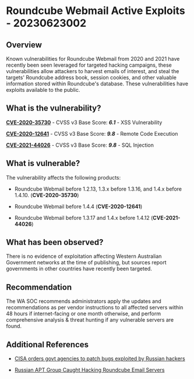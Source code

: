 # Roundcube Webmail Active Exploits - 20230623002

## Overview

Known vulnerabilities for Roundcube Webmail from 2020 and 2021 have recently been seen leveraged for targeted hacking campaigns, these vulnerabilities allow attackers to harvest emails of interest, and steal the targets' Roundcube address book, session cookies, and other valuable information stored within Roundcube's database. These vulnerabilities have exploits available to the public.

## What is the vulnerability?

[**CVE-2020-35730**](https://nvd.nist.gov/vuln/detail/CVE-2020-35730) - CVSS v3 Base Score: ***6.1*** - XSS Vulnerability

[**CVE-2020-12641**](https://nvd.nist.gov/vuln/detail/CVE-2020-12641) - CVSS v3 Base Score: ***9.8*** - Remote Code Execution

[**CVE-2021-44026**](https://nvd.nist.gov/vuln/detail/CVE-2021-44026) - CVSS v3 Base Score: ***9.8*** - SQL Injection

## What is vulnerable?

The vulnerability affects the following products:

- Roundcube Webmail before 1.2.13, 1.3.x before 1.3.16, and 1.4.x before 1.4.10. (**CVE-2020-35730**)

- Roundcube Webmail before 1.4.4 (**CVE-2020-12641**)

- Roundcube Webmail before 1.3.17 and 1.4.x before 1.4.12 (**CVE-2021-44026**)

## What has been observed?

There is no evidence of exploitation affecting Western Australian Government networks at the time of publishing, but sources report governments in other countries have recently been targeted.

## Recommendation

The WA SOC recommends administrators apply the updates and recommendations as per vendor instructions to all affected servers within 48 hours if internet-facing or one month otherwise, and perform comprehensive analysis & threat hunting if any vulnerable servers are found.

## Additional References

- [CISA orders govt agencies to patch bugs exploited by Russian hackers](https://www.bleepingcomputer.com/news/security/cisa-orders-govt-agencies-to-patch-bugs-exploited-by-russian-hackers/)

- [Russian APT Group Caught Hacking Roundcube Email Servers](https://www.securityweek.com/russian-apt-group-caught-hacking-roundcube-email-servers/)
